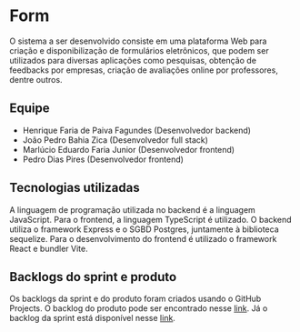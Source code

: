 # Form

O sistema a ser desenvolvido consiste em uma plataforma Web para criação e disponibilização de formulários eletrônicos, que podem ser utilizados para diversas aplicações como pesquisas, obtenção de feedbacks por empresas, criação de avaliações online por professores, dentre outros.

## Equipe

- Henrique Faria de Paiva Fagundes (Desenvolvedor backend)
- João Pedro Bahia Zica (Desenvolvedor full stack)
- Marlúcio Eduardo Faria Junior (Desenvolvedor frontend)
- Pedro Dias Pires (Desenvolvedor frontend)

## Tecnologias utilizadas

A linguagem de programação utilizada no backend é a linguagem JavaScript. Para o frontend, a linguagem TypeScript é utilizado. O backend utiliza o framework Express e o SGBD Postgres, juntamente à biblioteca sequelize. Para o desenvolvimento do frontend é utilizado o framework React e bundler Vite.

## Backlogs do sprint e produto

Os backlogs da sprint e do produto foram criados usando o GitHub Projects. O backlog do produto pode ser encontrado nesse [link](https://github.com/PedroPires20/Form/projects/3). Já o backlog da sprint está disponível nesse [link](https://github.com/PedroPires20/Form/projects/1).
